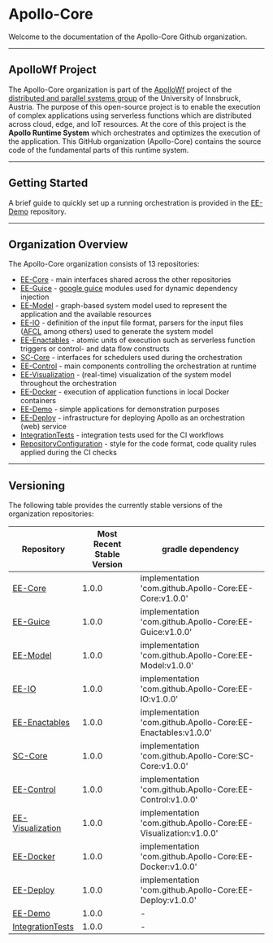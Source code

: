 # Apollo-Core

Welcome to the documentation of the Apollo-Core Github organization.

---------------------------------------------------

## ApolloWf Project

The Apollo-Core organization is part of the [ApolloWf](https://apollowf.github.io/) project of the [distributed and parallel systems group](http://dps.uibk.ac.at/) of the University of Innsbruck, Austria. The purpose of this open-source project is to enable the execution of complex applications using serverless functions which are distributed across cloud, edge, and IoT resources. At the core of this project is the **Apollo Runtime System** which orchestrates and optimizes the execution of the application. This GitHub organization (Apollo-Core) contains the source code of the fundamental parts of this runtime system.

-----------------------------------

## Getting Started

A brief guide to quickly set up a running orchestration is provided in the [EE-Demo](https://github.com/Apollo-Core/EE-Demo) repository.

----------------------------

## Organization Overview

The Apollo-Core organization consists of 13 repositories:

- [EE-Core](https://github.com/Apollo-Core/EE-Core) - main interfaces shared across the other repositories
- [EE-Guice](https://github.com/Apollo-Core/EE-Guice) - [google guice](https://github.com/google/guice) modules used for dynamic dependency injection
- [EE-Model](https://github.com/Apollo-Core/EE-Model) - graph-based system model used to represent the application and the available resources
- [EE-IO](https://github.com/Apollo-Core/EE-IO) - definition of the input file format, parsers for the input files ([AFCL](https://apollowf.github.io/learn.html) among others) used to generate the system model
- [EE-Enactables](https://github.com/Apollo-Core/EE-Enactables) - atomic units of execution such as serverless function triggers or control- and data flow constructs
- [SC-Core](https://github.com/Apollo-Core/SC-Core) - interfaces for schedulers used during the orchestration
- [EE-Control](https://github.com/Apollo-Core/EE-Control) - main components controlling the orchestration at runtime
- [EE-Visualization](https://github.com/Apollo-Core/EE-Visualization) - (real-time) visualization of the system model throughout the orchestration
- [EE-Docker](https://github.com/Apollo-Core/EE-Docker) - execution of application functions in local Docker containers
- [EE-Demo](https://github.com/Apollo-Core/EE-Demo) - simple applications for demonstration purposes
- [EE-Deploy](https://github.com/Apollo-Core/EE-Deploy) - infrastructure for deploying Apollo as an orchestration (web) service
- [IntegrationTests](https://github.com/Apollo-Core/IntegrationTests) - integration tests used for the CI workflows
- [RepositoryConfiguration](https://github.com/Apollo-Core/RepositoryConfiguration) - style for the code format, code quality rules applied during the CI checks

------------------------------

## Versioning

The following table provides the currently stable versions of the organization repositories:

Repository | Most Recent Stable Version | gradle dependency
-----------|----------------------------|------------------
[EE-Core](https://github.com/Apollo-Core/EE-Core) | 1.0.0 | implementation 'com.github.Apollo-Core:EE-Core:v1.0.0'
[EE-Guice](https://github.com/Apollo-Core/EE-Guice) | 1.0.0 | implementation 'com.github.Apollo-Core:EE-Guice:v1.0.0'
[EE-Model](https://github.com/Apollo-Core/EE-Model) | 1.0.0 | implementation 'com.github.Apollo-Core:EE-Model:v1.0.0'
[EE-IO](https://github.com/Apollo-Core/EE-IO) | 1.0.0 | implementation 'com.github.Apollo-Core:EE-IO:v1.0.0'
[EE-Enactables](https://github.com/Apollo-Core/EE-Enactables) | 1.0.0 | implementation 'com.github.Apollo-Core:EE-Enactables:v1.0.0'
[SC-Core](https://github.com/Apollo-Core/SC-Core) | 1.0.0 | implementation 'com.github.Apollo-Core:SC-Core:v1.0.0'
[EE-Control](https://github.com/Apollo-Core/EE-Control) | 1.0.0 | implementation 'com.github.Apollo-Core:EE-Control:v1.0.0'
[EE-Visualization](https://github.com/Apollo-Core/EE-Visualization) | 1.0.0 | implementation 'com.github.Apollo-Core:EE-Visualization:v1.0.0'
[EE-Docker](https://github.com/Apollo-Core/EE-Docker) | 1.0.0 | implementation 'com.github.Apollo-Core:EE-Docker:v1.0.0'
[EE-Deploy](https://github.com/Apollo-Core/EE-Deploy) | 1.0.0 | implementation 'com.github.Apollo-Core:EE-Deploy:v1.0.0'
[EE-Demo](https://github.com/Apollo-Core/EE-Demo) | 1.0.0 | -
[IntegrationTests](https://github.com/Apollo-Core/IntegrationTests) | 1.0.0 | -



<!--

**Here are some ideas to get you started:**
👋
🙋‍♀️ A short introduction - what is your organization all about?
🌈 Contribution guidelines - how can the community get involved?
👩‍💻 Useful resources - where can the community find your docs? Is there anything else the community should know?
🍿 Fun facts - what does your team eat for breakfast?
🧙 Remember, you can do mighty things with the power of [Markdown](https://guides.github.com/features/mastering-markdown/)
-->
